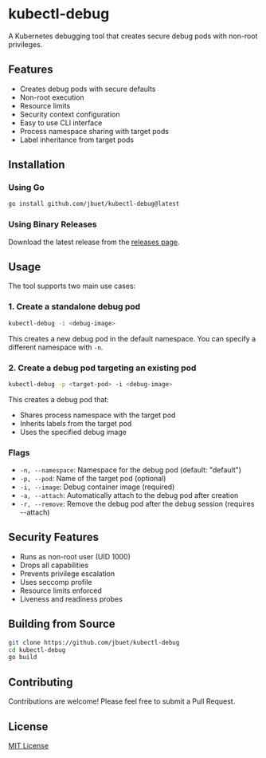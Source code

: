 # kubectl-debug

A Kubernetes debugging tool that creates secure debug pods with non-root privileges.

## Features

- Creates debug pods with secure defaults
- Non-root execution
- Resource limits
- Security context configuration
- Easy to use CLI interface
- Process namespace sharing with target pods
- Label inheritance from target pods

## Installation

### Using Go

```bash
go install github.com/jbuet/kubectl-debug@latest
```

### Using Binary Releases

Download the latest release from the [releases page](https://github.com/jbuet/kubectl-debug/releases).

## Usage

The tool supports two main use cases:

### 1. Create a standalone debug pod

```bash
kubectl-debug -i <debug-image>
```

This creates a new debug pod in the default namespace. You can specify a different namespace with `-n`.

### 2. Create a debug pod targeting an existing pod

```bash
kubectl-debug -p <target-pod> -i <debug-image>
```

This creates a debug pod that:
- Shares process namespace with the target pod
- Inherits labels from the target pod
- Uses the specified debug image

### Flags

- `-n, --namespace`: Namespace for the debug pod (default: "default")
- `-p, --pod`: Name of the target pod (optional)
- `-i, --image`: Debug container image (required)
- `-a, --attach`: Automatically attach to the debug pod after creation
- `-r, --remove`: Remove the debug pod after the debug session (requires --attach)

## Security Features

- Runs as non-root user (UID 1000)
- Drops all capabilities
- Prevents privilege escalation
- Uses seccomp profile
- Resource limits enforced
- Liveness and readiness probes

## Building from Source

```bash
git clone https://github.com/jbuet/kubectl-debug
cd kubectl-debug
go build
```

## Contributing

Contributions are welcome! Please feel free to submit a Pull Request.

## License

[MIT License](LICENSE)